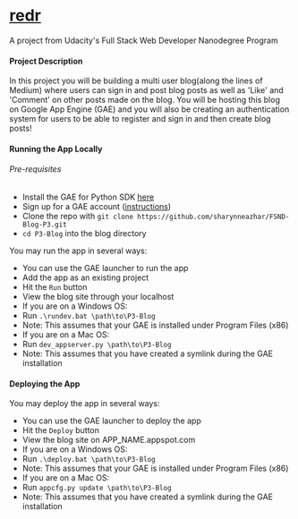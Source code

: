 # [redr](http://redr-0613.appspot.com/)
A project from Udacity's Full Stack Web Developer Nanodegree Program

#### Project Description
In this project you will be building a multi user blog(along the lines of Medium) where users can sign in and post blog posts as well as 'Like' and 'Comment' on other posts made on the blog. You will be hosting this blog on Google App Engine (GAE) and you will also be creating an authentication system for users to be able to register and sign in and then create blog posts!

#### Running the App Locally
###### Pre-requisites
* Install the GAE for Python SDK [here](https://cloud.google.com/appengine/downloads)
* Sign up for a GAE account ([instructions](https://sites.google.com/site/gdevelopercodelabs/app-engine/creating-your-app-engine-account))
* Clone the repo with ```git clone https://github.com/sharynneazhar/FSND-Blog-P3.git```
* ```cd P3-Blog``` into the blog directory

You may run the app in several ways:
* You can use the GAE launcher to run the app
 * Add the app as an existing project
 * Hit the ```Run``` button
 * View the blog site through your localhost
* If you are on a Windows OS:
 * Run ``` .\rundev.bat \path\to\P3-Blog ```
 * Note: This assumes that your GAE is installed under Program Files (x86)
* If you are on a Mac OS:
 * Run ``` dev_appserver.py \path\to\P3-Blog ```
 * Note: This assumes that you have created a symlink during the GAE installation

#### Deploying the App
You may deploy the app in several ways:
* You can use the GAE launcher to deploy the app
 * Hit the ```Deploy``` button
 * View the blog site on APP_NAME.appspot.com
* If you are on a Windows OS: 
 * Run ``` .\deploy.bat \path\to\P3-Blog ```
 * Note: This assumes that your GAE is installed under Program Files (x86)
* If you are on a Mac OS:
 * Run ``` appcfg.py update \path\to\P3-Blog ```
 * Note: This assumes that you have created a symlink during the GAE installation
